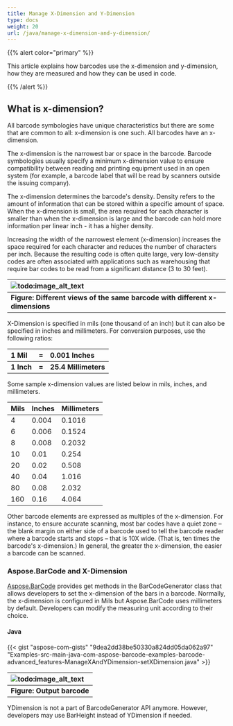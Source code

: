 ```yaml
---
title: Manage X-Dimension and Y-Dimension
type: docs
weight: 20
url: /java/manage-x-dimension-and-y-dimension/
---
```


{{% alert color="primary" %}} 

This article explains how barcodes use the x-dimension and y-dimension, how they are measured and how they can be used in code.

{{% /alert %}} 
## **What is x-dimension?**
All barcode symbologies have unique characteristics but there are some that are common to all: x-dimension is one such. All barcodes have an x-dimension.

The x-dimension is the narrowest bar or space in the barcode. Barcode symbologies usually specify a minimum x-dimension value to ensure compatibility between reading and printing equipment used in an open system (for example, a barcode label that will be read by scanners outside the issuing company).

The x-dimension determines the barcode's density. Density refers to the amount of information that can be stored within a specific amount of space. When the x-dimension is small, the area required for each character is smaller than when the x-dimension is large and the barcode can hold more information per linear inch - it has a higher density.

Increasing the width of the narrowest element (x-dimension) increases the space required for each character and reduces the number of characters per inch. Because the resulting code is often quite large, very low-density codes are often associated with applications such as warehousing that require bar codes to be read from a significant distance (3 to 30 feet).

|![todo:image_alt_text](http://i.imgur.com/Dtl5s5N.jpg)|
| :- |
|**Figure: Different views of the same barcode with different x-dimensions**|
X-Dimension is specified in mils (one thousand of an inch) but it can also be specified in inches and millimeters. For conversion purposes, use the following ratios:

|**1 Mil**|**=**|**0.001 Inches**|
| :- | :- | :- |
|**1 Inch**|**=**|**25.4 Millimeters**|
Some sample x-dimension values are listed below in mils, inches, and millimeters.

|**Mils**|**Inches**|**Millimeters**|
| :- | :- | :- |
|4|0.004|0.1016|
|6|0.006|0.1524|
|8|0.008|0.2032|
|10|0.01|0.254|
|20|0.02|0.508|
|40|0.04|1.016|
|80|0.08|2.032|
|160|0.16|4.064|
Other barcode elements are expressed as multiples of the x-dimension. For instance, to ensure accurate scanning, most bar codes have a quiet zone – the blank margin on either side of a barcode used to tell the barcode reader where a barcode starts and stops – that is 10X wide. (That is, ten times the barcode's x-dimension.) In general, the greater the x-dimension, the easier a barcode can be scanned.
### **Aspose.BarCode and X-Dimension**
[Aspose.BarCode](http://www.aspose.com/Products/Aspose.BarCode/Api) provides get methods in the BarCodeGenerator class that allows developers to set the x-dimension of the bars in a barcode. Normally, the x-dimension is configured in Mils but Aspose.BarCode uses millimeters by default. Developers can modify the measuring unit according to their choice.
#### **Java**
{{< gist "aspose-com-gists" "9dea2dd38be50330a824dd05da062a97" "Examples-src-main-java-com-aspose-barcode-examples-barcode-advanced_features-ManageXAndYDimension-setXDimension.java" >}}

|![todo:image_alt_text](http://i.imgur.com/QKzNFjR.jpg)|
| :- |
|**Figure: Output barcode**|


YDimension is not a part of BarcodeGenerator API anymore. However, developers may use BarHeight instead of YDimension if needed.
